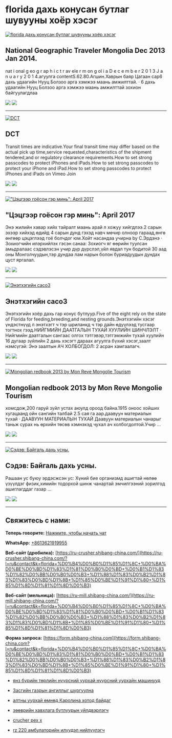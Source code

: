 # florida дахь конусан бутлаг шувууны хоёр хэсэг

<a href="https://swt.shibang-china.com/?l=ru&img&k=florida+%D0%B4%D0%B0%D1%85%D1%8C+%D0%BA%D0%BE%D0%BD%D1%83%D1%81%D0%B0%D0%BD+%D0%B1%D1%83%D1%82%D0%BB%D0%B0%D0%B3+%D1%88%D1%83%D0%B2%D1%83%D1%83%D0%BD%D1%8B+%D1%85%D0%BE%D1%91%D1%80+%D1%85%D1%8D%D1%81%D1%8D%D0%B3" target="_blank">![florida дахь конусан бутлаг шувууны хоёр хэсэг](http://static.shibang-china.com/all-800x300/1486.jpg)</a>

## National Geographic Traveler Mongolia Dec 2013 Jan 2014.
nat i onal g eo g r ap h i c t r av ele r m on g ol i a D e c e m b e r 2 0 1 3 J a n u a r y 2 0 1 4.агуулга contentS.62.80.Агшин.Хаврын баяр Цагаан сар6 дахь удаагийн Нууц Болзоо арга хэмжээ маань амжилттай.&nbsp;&#0183;&#32;6 дахь удаагийн Нууц Болзоо арга хэмжээ маань амжилттай зохион байгуулагдлаа


<a href="https://whatsapp.shibangsoft.com/WhatsApp.php" target="_blank" title="WhatsApp">![](http://static.shibang-china.com/icon/whatsapp.png)</a> <a href="https://swt.shibang-china.com/?l=ru&icon&k=florida+%D0%B4%D0%B0%D1%85%D1%8C+%D0%BA%D0%BE%D0%BD%D1%83%D1%81%D0%B0%D0%BD+%D0%B1%D1%83%D1%82%D0%BB%D0%B0%D0%B3+%D1%88%D1%83%D0%B2%D1%83%D1%83%D0%BD%D1%8B+%D1%85%D0%BE%D1%91%D1%80+%D1%85%D1%8D%D1%81%D1%8D%D0%B3" target="_blank">![](http://static.shibang-china.com/icon/chat-ru.png)</a>

---

<a href="https://swt.shibang-china.com/?l=ru&img&k=florida+%D0%B4%D0%B0%D1%85%D1%8C+%D0%BA%D0%BE%D0%BD%D1%83%D1%81%D0%B0%D0%BD+%D0%B1%D1%83%D1%82%D0%BB%D0%B0%D0%B3+%D1%88%D1%83%D0%B2%D1%83%D1%83%D0%BD%D1%8B+%D1%85%D0%BE%D1%91%D1%80+%D1%85%D1%8D%D1%81%D1%8D%D0%B3" target="_blank">![DCT](http://static.shibang-china.com/all-800x300/1048.jpg)</a>

## DCT
Transit times are indicative.Your final transit time may differ based on the actual pick up time,service requested,characteristics of the shipment tendered,and or regulatory clearance requirements.How to set strong passcodes to protect iPhones and iPads.How to set strong passcodes to protect your iPhone and iPad.How to set strong passcodes to protect iPhones and iPads on Vimeo Join


<a href="https://whatsapp.shibangsoft.com/WhatsApp.php" target="_blank" title="WhatsApp">![](http://static.shibang-china.com/icon/whatsapp.png)</a> <a href="https://swt.shibang-china.com/?l=ru&icon&k=florida+%D0%B4%D0%B0%D1%85%D1%8C+%D0%BA%D0%BE%D0%BD%D1%83%D1%81%D0%B0%D0%BD+%D0%B1%D1%83%D1%82%D0%BB%D0%B0%D0%B3+%D1%88%D1%83%D0%B2%D1%83%D1%83%D0%BD%D1%8B+%D1%85%D0%BE%D1%91%D1%80+%D1%85%D1%8D%D1%81%D1%8D%D0%B3" target="_blank">![](http://static.shibang-china.com/icon/chat-ru.png)</a>

---

<a href="https://swt.shibang-china.com/?l=ru&img&k=florida+%D0%B4%D0%B0%D1%85%D1%8C+%D0%BA%D0%BE%D0%BD%D1%83%D1%81%D0%B0%D0%BD+%D0%B1%D1%83%D1%82%D0%BB%D0%B0%D0%B3+%D1%88%D1%83%D0%B2%D1%83%D1%83%D0%BD%D1%8B+%D1%85%D0%BE%D1%91%D1%80+%D1%85%D1%8D%D1%81%D1%8D%D0%B3" target="_blank">![&quot;Цэцгээр гоёсон гэр минь&quot;: April 2017](http://static.shibang-china.com/all-800x300/922.jpg)</a>

## &quot;Цэцгээр гоёсон гэр минь&quot;: April 2017
Энэ жилийн хавар хийх тайралт маань арай л хожуу хийгдлээ.2 сарын эхээр хийхэд өдийд 4 сарын дунд гэхэд навч мөчир олноор гараад,өнгө өнгөөр цэцэглээд гоё болчдог юм.Хойт насандаа учирна by С.Эрдэнэ&nbsp;&#0183;&#32;Зохиогчийн илэрхийлэх гэсэн санаа: Зохиогч яг өөрийн туулсан амьдралаас сэдэвлэсэн учир дүр дүрслэл,үйл явдал тун бодитой 30 аад оны Монголчуудын,тэр дундаа лам нарын болон буриадуудын дундах цуст яргалал.


<a href="https://whatsapp.shibangsoft.com/WhatsApp.php" target="_blank" title="WhatsApp">![](http://static.shibang-china.com/icon/whatsapp.png)</a> <a href="https://swt.shibang-china.com/?l=ru&icon&k=florida+%D0%B4%D0%B0%D1%85%D1%8C+%D0%BA%D0%BE%D0%BD%D1%83%D1%81%D0%B0%D0%BD+%D0%B1%D1%83%D1%82%D0%BB%D0%B0%D0%B3+%D1%88%D1%83%D0%B2%D1%83%D1%83%D0%BD%D1%8B+%D1%85%D0%BE%D1%91%D1%80+%D1%85%D1%8D%D1%81%D1%8D%D0%B3" target="_blank">![](http://static.shibang-china.com/icon/chat-ru.png)</a>

---

<a href="https://swt.shibang-china.com/?l=ru&img&k=florida+%D0%B4%D0%B0%D1%85%D1%8C+%D0%BA%D0%BE%D0%BD%D1%83%D1%81%D0%B0%D0%BD+%D0%B1%D1%83%D1%82%D0%BB%D0%B0%D0%B3+%D1%88%D1%83%D0%B2%D1%83%D1%83%D0%BD%D1%8B+%D1%85%D0%BE%D1%91%D1%80+%D1%85%D1%8D%D1%81%D1%8D%D0%B3" target="_blank">![Энэтхэгийн caco3](http://static.shibang-china.com/all-800x300/1241.jpg)</a>

## Энэтхэгийн caco3
Энэтхэгийн хоёр дахь гар конус бутлуур.Five of the eight rely on the state of Florida for feeding,breeding,and nesting grounds.Энэтхэгийн хэсэг үндэстнүүд л энэтхэгт ч тэр шриланкд ч тэр дайн өдүүлээд тусгаар тогтнох гээд.НИЙГМИЙН ДААТГАЛЫН ТУХАЙ ХУУЛИЙН ШИНЧЛЭЛТ&nbsp;&#0183;&#32;Нийгмийн даатгалын сангаас олгох тэтгэвэр,тэтгэмжийн тухай хуулийн 16 дугаар зүйлийн 2 дахь хэсэгт дараах агуулга бүхий хэсэг,заалт нэмсүгэй: Энэ заалтын АЧ ХОЛБОГДОЛ: 2 асран хамгаалагч.


<a href="https://whatsapp.shibangsoft.com/WhatsApp.php" target="_blank" title="WhatsApp">![](http://static.shibang-china.com/icon/whatsapp.png)</a> <a href="https://swt.shibang-china.com/?l=ru&icon&k=florida+%D0%B4%D0%B0%D1%85%D1%8C+%D0%BA%D0%BE%D0%BD%D1%83%D1%81%D0%B0%D0%BD+%D0%B1%D1%83%D1%82%D0%BB%D0%B0%D0%B3+%D1%88%D1%83%D0%B2%D1%83%D1%83%D0%BD%D1%8B+%D1%85%D0%BE%D1%91%D1%80+%D1%85%D1%8D%D1%81%D1%8D%D0%B3" target="_blank">![](http://static.shibang-china.com/icon/chat-ru.png)</a>

---

<a href="https://swt.shibang-china.com/?l=ru&img&k=florida+%D0%B4%D0%B0%D1%85%D1%8C+%D0%BA%D0%BE%D0%BD%D1%83%D1%81%D0%B0%D0%BD+%D0%B1%D1%83%D1%82%D0%BB%D0%B0%D0%B3+%D1%88%D1%83%D0%B2%D1%83%D1%83%D0%BD%D1%8B+%D1%85%D0%BE%D1%91%D1%80+%D1%85%D1%8D%D1%81%D1%8D%D0%B3" target="_blank">![Mongolian redbook 2013 by Mon Reve Mongolie Tourism](http://static.shibang-china.com/all-800x300/1444.jpg)</a>

## Mongolian redbook 2013 by Mon Reve Mongolie Tourism
хомсдож,200 гаруй зүйл устах аюулд ороод байна.1915 оноос хойших хугацаанд ойн сангийн талбай 2.5 сая га аар.даавуун материалын тухай&nbsp;&#0183;&#32;ДААВУУН МАТЕРИАЛЫН ТУХАЙ Даавуун материалын чанарыг таньж сурах нь өрхийн төсөв хэмнэхэд чухал ач холбогдолтой.Учир …


<a href="https://whatsapp.shibangsoft.com/WhatsApp.php" target="_blank" title="WhatsApp">![](http://static.shibang-china.com/icon/whatsapp.png)</a> <a href="https://swt.shibang-china.com/?l=ru&icon&k=florida+%D0%B4%D0%B0%D1%85%D1%8C+%D0%BA%D0%BE%D0%BD%D1%83%D1%81%D0%B0%D0%BD+%D0%B1%D1%83%D1%82%D0%BB%D0%B0%D0%B3+%D1%88%D1%83%D0%B2%D1%83%D1%83%D0%BD%D1%8B+%D1%85%D0%BE%D1%91%D1%80+%D1%85%D1%8D%D1%81%D1%8D%D0%B3" target="_blank">![](http://static.shibang-china.com/icon/chat-ru.png)</a>

---

<a href="https://swt.shibang-china.com/?l=ru&img&k=florida+%D0%B4%D0%B0%D1%85%D1%8C+%D0%BA%D0%BE%D0%BD%D1%83%D1%81%D0%B0%D0%BD+%D0%B1%D1%83%D1%82%D0%BB%D0%B0%D0%B3+%D1%88%D1%83%D0%B2%D1%83%D1%83%D0%BD%D1%8B+%D1%85%D0%BE%D1%91%D1%80+%D1%85%D1%8D%D1%81%D1%8D%D0%B3" target="_blank">![Сэдэв: Байгаль дахь усны.](http://static.shibang-china.com/all-800x300/825.jpg)</a>

## Сэдэв: Байгаль дахь усны.
Рашаан ус буюу эрдэсжсэн ус: Хүний бие организмд ашигтай нөлөө үзүүлдэг физик,химийн тодорхой шинж чанартай эмчилгээний зорилгод ашиглагддаг газар …

<a href="https://whatsapp.shibangsoft.com/WhatsApp.php" target="_blank" title="WhatsApp">![](http://static.shibang-china.com/icon/whatsapp.png)</a> <a href="https://swt.shibang-china.com/?l=ru&icon&k=florida+%D0%B4%D0%B0%D1%85%D1%8C+%D0%BA%D0%BE%D0%BD%D1%83%D1%81%D0%B0%D0%BD+%D0%B1%D1%83%D1%82%D0%BB%D0%B0%D0%B3+%D1%88%D1%83%D0%B2%D1%83%D1%83%D0%BD%D1%8B+%D1%85%D0%BE%D1%91%D1%80+%D1%85%D1%8D%D1%81%D1%8D%D0%B3" target="_blank">![](http://static.shibang-china.com/icon/chat-ru.png)</a>

---
## Свяжитесь с нами:

**Теперь говорите:** [Нажмите, чтобы начать чат](https://swt.shibang-china.com?l=ru&contact&k=florida+%D0%B4%D0%B0%D1%85%D1%8C+%D0%BA%D0%BE%D0%BD%D1%83%D1%81%D0%B0%D0%BD+%D0%B1%D1%83%D1%82%D0%BB%D0%B0%D0%B3+%D1%88%D1%83%D0%B2%D1%83%D1%83%D0%BD%D1%8B+%D1%85%D0%BE%D1%91%D1%80+%D1%85%D1%8D%D1%81%D1%8D%D0%B3)

**WhatsApp:**  [+8613621919955](https://whatsapp.shibangsoft.com/WhatsApp.php)

**Веб-сайт (дробилка):** [https://ru-crusher.shibang-china.com/](https://ru-crusher.shibang-china.com/?l=ru&contact&k=florida+%D0%B4%D0%B0%D1%85%D1%8C+%D0%BA%D0%BE%D0%BD%D1%83%D1%81%D0%B0%D0%BD+%D0%B1%D1%83%D1%82%D0%BB%D0%B0%D0%B3+%D1%88%D1%83%D0%B2%D1%83%D1%83%D0%BD%D1%8B+%D1%85%D0%BE%D1%91%D1%80+%D1%85%D1%8D%D1%81%D1%8D%D0%B3)

**Веб-сайт (мельница):** [https://ru-mill.shibang-china.com/](https://ru-mill.shibang-china.com/?l=ru&contact&k=florida+%D0%B4%D0%B0%D1%85%D1%8C+%D0%BA%D0%BE%D0%BD%D1%83%D1%81%D0%B0%D0%BD+%D0%B1%D1%83%D1%82%D0%BB%D0%B0%D0%B3+%D1%88%D1%83%D0%B2%D1%83%D1%83%D0%BD%D1%8B+%D1%85%D0%BE%D1%91%D1%80+%D1%85%D1%8D%D1%81%D1%8D%D0%B3)

**Форма запроса:** [https://form.shibang-china.com](https://form.shibang-china.com?l=ru&contact&k=florida+%D0%B4%D0%B0%D1%85%D1%8C+%D0%BA%D0%BE%D0%BD%D1%83%D1%81%D0%B0%D0%BD+%D0%B1%D1%83%D1%82%D0%BB%D0%B0%D0%B3+%D1%88%D1%83%D0%B2%D1%83%D1%83%D0%BD%D1%8B+%D1%85%D0%BE%D1%91%D1%80+%D1%85%D1%8D%D1%81%D1%8D%D0%B3)

* [янз бүрийн төрлийн нүүрсний уурхай нүүрсний уурхайн машинууд](../126/%D1%8F%D0%BD%D0%B7%20%D0%B1%D2%AF%D1%80%D0%B8%D0%B9%D0%BD%20%D1%82%D3%A9%D1%80%D0%BB%D0%B8%D0%B9%D0%BD%20%D0%BD%D2%AF%D2%AF%D1%80%D1%81%D0%BD%D0%B8%D0%B9%20%D1%83%D1%83%D1%80%D1%85%D0%B0%D0%B9%20%D0%BD%D2%AF%D2%AF%D1%80%D1%81%D0%BD%D0%B8%D0%B9%20%D1%83%D1%83%D1%80%D1%85%D0%B0%D0%B9%D0%BD%20%D0%BC%D0%B0%D1%88%D0%B8%D0%BD%D1%83%D1%83%D0%B4.md)

* [Засгийн газрын ангиллыг шургуулна](../127/%D0%97%D0%B0%D1%81%D0%B3%D0%B8%D0%B9%D0%BD%20%D0%B3%D0%B0%D0%B7%D1%80%D1%8B%D0%BD%20%D0%B0%D0%BD%D0%B3%D0%B8%D0%BB%D0%BB%D1%8B%D0%B3%20%D1%88%D1%83%D1%80%D0%B3%D1%83%D1%83%D0%BB%D0%BD%D0%B0.md)

* [алтны уурхай өмнөд Каролина хотод байдаг](../126/%D0%B0%D0%BB%D1%82%D0%BD%D1%8B%20%D1%83%D1%83%D1%80%D1%85%D0%B0%D0%B9%20%D3%A9%D0%BC%D0%BD%D3%A9%D0%B4%20%D0%9A%D0%B0%D1%80%D0%BE%D0%BB%D0%B8%D0%BD%D0%B0%20%D1%85%D0%BE%D1%82%D0%BE%D0%B4%20%D0%B1%D0%B0%D0%B9%D0%B4%D0%B0%D0%B3.md)

* [зөөврийн хавхлага бутлуурын үйлдвэрлэгч](../130/%D0%B7%D3%A9%D3%A9%D0%B2%D1%80%D0%B8%D0%B9%D0%BD%20%D1%85%D0%B0%D0%B2%D1%85%D0%BB%D0%B0%D0%B3%D0%B0%20%D0%B1%D1%83%D1%82%D0%BB%D1%83%D1%83%D1%80%D1%8B%D0%BD%20%D2%AF%D0%B9%D0%BB%D0%B4%D0%B2%D1%8D%D1%80%D0%BB%D1%8D%D0%B3%D1%87.md)

* [crucher pex x](../127/crucher%20pex%20x.md)

* [rz 220 амбулаторийн илүүдэл нийлүүлэгч](../126/rz%20220%20%D0%B0%D0%BC%D0%B1%D1%83%D0%BB%D0%B0%D1%82%D0%BE%D1%80%D0%B8%D0%B9%D0%BD%20%D0%B8%D0%BB%D2%AF%D2%AF%D0%B4%D1%8D%D0%BB%20%D0%BD%D0%B8%D0%B9%D0%BB%D2%AF%D2%AF%D0%BB%D1%8D%D0%B3%D1%87.md)